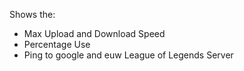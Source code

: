 Shows the:
- Max Upload and Download Speed
- Percentage Use
- Ping to google and euw League of Legends Server
